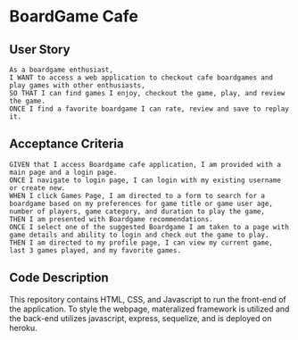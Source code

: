 # BoardGame Cafe

## User Story
```
As a boardgame enthusiast, 
I WANT to access a web application to checkout cafe boardgames and play games with other enthusiasts,
SO THAT I can find games I enjoy, checkout the game, play, and review the game.
ONCE I find a favorite boardgame I can rate, review and save to replay it.
```

## Acceptance Criteria
```
GIVEN that I access Boardgame cafe application, I am provided with a main page and a login page.
ONCE I navigate to login page, I can login with my existing username or create new.
WHEN I click Games Page, I am directed to a form to search for a boardgame based on my preferences for game title or game user age, number of players, game category, and duration to play the game,
THEN I am presented with Boardgame recommendations. 
ONCE I select one of the suggested Boardgame I am taken to a page with game details and ability to login and check out the game to play.
THEN I am directed to my profile page, I can view my current game, last 3 games played, and my favorite games.
```

## Code Description
This repository contains HTML, CSS, and Javascript to run the front-end of the application. 
To style the webpage, materalized framework is utilized and the back-end utilizes javascript, express, sequelize, and is deployed on heroku.


